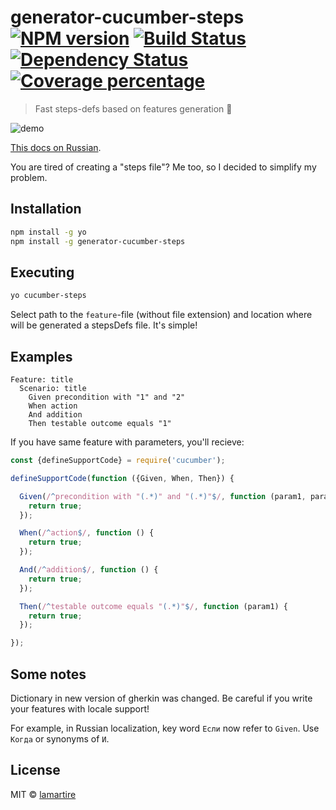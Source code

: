 # generator-cucumber-steps [![NPM version][npm-image]][npm-url] [![Build Status][travis-image]][travis-url] [![Dependency Status][daviddm-image]][daviddm-url] [![Coverage percentage][coveralls-image]][coveralls-url]
> Fast steps-defs based on features generation :watermelon:

![demo](http://i.imgur.com/Wh078Pu.gif)

[This docs on Russian](https://github.com/lamartire/generator-cucumber-steps/blob/master/README_RU.md).

You are tired of creating a "steps file"? Me too, so I decided to simplify my problem.

## Installation

```bash
npm install -g yo
npm install -g generator-cucumber-steps
```

## Executing

```bash
yo cucumber-steps
```

Select path to the `feature`-file (without file extension) and location where will be generated a stepsDefs file. It's simple!

## Examples

```gherkin
Feature: title
  Scenario: title
    Given precondition with "1" and "2"
    When action
    And addition
    Then testable outcome equals "1"
```
If you have same feature with parameters, you'll recieve:

```javascript
const {defineSupportCode} = require('cucumber');

defineSupportCode(function ({Given, When, Then}) {

  Given(/^precondition with "(.*)" and "(.*)"$/, function (param1, param2) {
    return true;
  });

  When(/^action$/, function () {
    return true;
  });

  And(/^addition$/, function () {
    return true;
  });

  Then(/^testable outcome equals "(.*)"$/, function (param1) {
    return true;
  });

});
```

## Some notes

Dictionary in new version of gherkin was changed. Be careful if you write your features with locale support!

For example, in Russian localization, key word `Если` now refer to `Given`. Use `Когда` or synonyms of `И`.

## License

MIT © [lamartire](lamartire@gmail.com)


[npm-image]: https://badge.fury.io/js/generator-cucumber-steps.svg
[npm-url]: https://npmjs.org/package/generator-cucumber-steps
[travis-image]: https://travis-ci.org/lamartire/generator-cucumber-steps.svg?branch=master
[travis-url]: https://travis-ci.org/lamartire/generator-cucumber-steps
[daviddm-image]: https://david-dm.org/lamartire/generator-cucumber-steps.svg?theme=shields.io
[daviddm-url]: https://david-dm.org/lamartire/generator-cucumber-steps
[coveralls-image]: https://coveralls.io/repos/lamartire/generator-cucumber-steps/badge.svg
[coveralls-url]: https://coveralls.io/r/lamartire/generator-cucumber-steps
